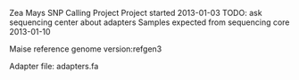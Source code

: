 Zea Mays SNP Calling Project
Project started 2013-01-03
TODO: ask sequencing center about adapters
Samples expected from sequencing core 2013-01-10


Maise reference genome version:refgen3

Adapter file: adapters.fa
